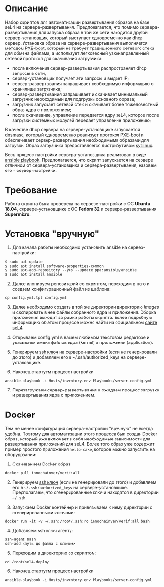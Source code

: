 # Описание

Набор скриптов для автоматизации развертывания образов на базе seL4 на сервере-развертывания. Предполагается, что помимо сервера-развертывания для запуска образа в той же сети находится другой сервер-установщик, который выступает одновременно как dhcp сервер. Установка образа на сервере-развертывания выполняется методом [PXE-boot](https://wiki.debian.org/PXEBootInstall), который не требует традиционного сетевого стека для обмена файлами, а использует легковесный узконаправленный сетевой протокол для скачивания загрузчика: 

- после включения сервер-развертывания распространяет dhcp запросы в сети;
- сервер-установщик получает эти запросы и выдает IP;
- сервер-развертывания запрашивает необходимую информацию о хранилище загрузчика;
- сервер-развертывания запрашивает и скачивает минимальный загрузчик необходимый для подгрузки основного образа;
- загрузчик запускает сетевой стек и скачивает более тяжеловестный образ ядра с приложением;
- после скачивание, управление передается ядру seL4, которое после загрузки системных модулей передает управление приложению;

В качестве dhcp сервера на сервере-установщике запускается [dnsmasq](http://www.thekelleys.org.uk/dnsmasq/docs/dnsmasq-man.html), который одновременно реализует протокол PXE-boot и обеспечивает сервер-развертывания необходимыми образами для загрузки. Образ загрузчика предоставляется дистрибутивом [syslinux](https://wiki.syslinux.org/wiki/index.php?title=The_Syslinux_Project).

Весь процесс настройки сервера-установщика реализован в виде [ansible playbook](https://docs.ansible.com/ansible/latest/user_guide/playbooks_intro.html). Предполагается, что скрипт запускается на сервере отличном от сервера-установщика и сервера-развертывания, назовем его - сервер-настройки.

# Требование

Работа скрипта была проверена на сервере-настройки с ОС **Ubuntu 18.04**, сервере-установщике с ОС **Fedora 32** и сервере-развертывания **Supermicro**.

# Установка "вручную"

1. Для начала работы необходимо установить ansible на сервер-настройки:

```
$ sudo apt update
$ sudo apt install software-properties-common
$ sudo apt-add-repository --yes --update ppa:ansible/ansible
$ sudo apt install ansible
```

2. Далее клонируем репозитарий со скриптом, переходим в него и создаем конфигурационный файл из шаблона:
```
cp config.yml.tpl config.yml
```

3. Далее необходимо создать в той же директории директорию *Images* и скопировать в нее файлы собранного ядра и приложения. Сборка приложения выходит за рамки работы скрипта. Более подробную информацию об этом процессе можно найти на официальном [сайте seL4](https://docs.sel4.systems/Hardware/IA32).

4. Открываем config.yml в вашем любимом текстовом редакторе и указываем имена файлов ядра (kernel) и приложения (application).

5. Генерируем [ssh ключ](https://docs.github.com/en/github/authenticating-to-github/generating-a-new-ssh-key-and-adding-it-to-the-ssh-agent) на сервере-настройки (если не генерировали до этого) и добавляем его в ~/.ssh/authorized_keys на сервере-установщике.

6. Наконец стартуем процесс настройки:
```
ansible-playbook -i Hosts/inventory.env Playbooks/server-config.yml
```

7. Перезагружаем сервер-развертывания и ожидаем процесс загрузки и развертывания ядра с приложением.

# Docker

Тем не менее конфигурация сервера-настройки "вручную" не всегда удобна. Поэтому для автоматизации этого процесса был создан Docker образ, который уже включает в себя необходимые зависимости для развертывания
приложений для seL4. Более того образ уже содержит пример простого приложения ```hello-cake```, которое можно запустить на оборудовании:

1. Скачиванием Docker образ
```
docker pull innochainver/verif:all
```

2. Генерируем [ssh ключ](https://docs.github.com/en/github/authenticating-to-github/generating-a-new-ssh-key-and-adding-it-to-the-ssh-agent) (если не генерировали до этого) и добавляем его в ```~/.ssh/authorized_keys``` на сервере-установщике. Предполагаем, что сгенерированные ключи находятся в директории ```~/.ssh```.

3. Запускаем Docker контейнер и привязываем к нему директории с сгенерированными ключами:
```
docker run -it -v ~/.ssh:/root/.ssh:ro innochainver/verif:all bash
```

4. Добавляем ssh ключ агенту:
```
ssh-agent bash
ssh-add <путь до файла с ключом>
```

5. Переходим в директорию со скриптом:
```
cd /root/sel4-deploy
```

6. Наконец стартуем процесс настройки:
```
ansible-playbook -i Hosts/inventory.env Playbooks/server-config.yml
```
